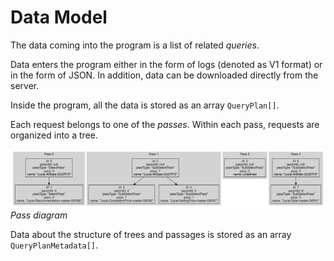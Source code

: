 Data Model
===
The data coming into the program is a list of related _queries_.

Data enters the program either in the form of logs (denoted as V1 format) or in the form of JSON. In addition, data can
be downloaded directly from the server.

Inside the program, all the data is stored as an array `QueryPlan[]`.

Each request belongs to one of the _passes_. Within each pass, requests are organized into a tree.

![Pass diagram](assets/passes.svg)
_Pass diagram_

Data about the structure of trees and passages is stored as an array `QueryPlanMetadata[]`.
